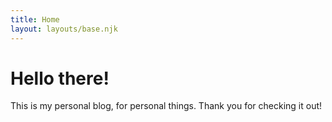 ```yaml
---
title: Home
layout: layouts/base.njk
---
```


# Hello there!

This is my personal blog, for personal things. Thank you for checking it out!
